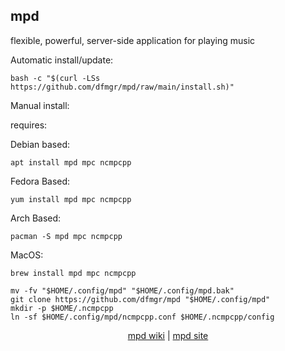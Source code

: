 ## mpd  
  
flexible, powerful, server-side application for playing music  
  
Automatic install/update:

```shell
bash -c "$(curl -LSs https://github.com/dfmgr/mpd/raw/main/install.sh)"
```

Manual install:
  
requires:

Debian based:

```shell
apt install mpd mpc ncmpcpp
```  

Fedora Based:

```shell
yum install mpd mpc ncmpcpp
```  

Arch Based:

```shell
pacman -S mpd mpc ncmpcpp
```  

MacOS:  

```shell
brew install mpd mpc ncmpcpp
```
  
```shell
mv -fv "$HOME/.config/mpd" "$HOME/.config/mpd.bak"
git clone https://github.com/dfmgr/mpd "$HOME/.config/mpd"
mkdir -p $HOME/.ncmpcpp
ln -sf $HOME/.config/mpd/ncmpcpp.conf $HOME/.ncmpcpp/config
```
  
<p align=center>
  <a href="https://wiki.archlinux.org/index.php/mpd" target="_blank" rel="noopener noreferrer">mpd wiki</a>  |  
  <a href="https://www.musicpd.org" target="_blank" rel="noopener noreferrer">mpd site</a>
</p>  

